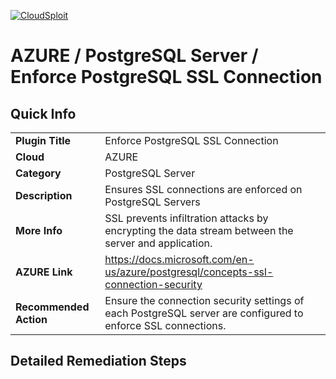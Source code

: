 [![CloudSploit](https://cloudsploit.com/img/logo-new-big-text-100.png "CloudSploit")](https://cloudsploit.com)

# AZURE / PostgreSQL Server / Enforce PostgreSQL SSL Connection

## Quick Info

| | |
|-|-|
| **Plugin Title** | Enforce PostgreSQL SSL Connection |
| **Cloud** | AZURE |
| **Category** | PostgreSQL Server |
| **Description** | Ensures SSL connections are enforced on PostgreSQL Servers |
| **More Info** | SSL prevents infiltration attacks by encrypting the data stream between the server and application. |
| **AZURE Link** | https://docs.microsoft.com/en-us/azure/postgresql/concepts-ssl-connection-security |
| **Recommended Action** | Ensure the connection security settings of each PostgreSQL server are configured to enforce SSL connections. |

## Detailed Remediation Steps





